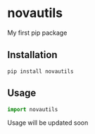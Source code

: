 # novautils
My first pip package

## Installation
```
pip install novautils
```

## Usage
```python
import novautils
```

Usage will be updated soon